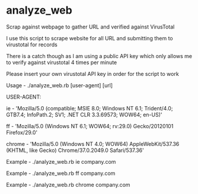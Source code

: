 # analyze_web
Scrap against webpage to gather URL and verified against VirusTotal

I use this script to scrape website for all URL and submitting them to virustotal for records

There is a catch though as I am using a public API key which only allows me to verify against virustotal 4 times per minute

Please insert your own virustotal API key in order for the script to work

Usage - ./analyze_web.rb [user-agent] [url]

USER-AGENT:

ie - 'Mozilla/5.0 (compatible; MSIE 8.0; Windows NT 6.1; Trident/4.0; GTB7.4; InfoPath.2; SV1; .NET CLR 3.3.69573; WOW64; en-US)'

ff - 'Mozilla/5.0 (Windows NT 6.1; WOW64; rv:29.0) Gecko/20120101 Firefox/29.0'

chrome - 'Mozilla/5.0 (Windows NT 4.0; WOW64) AppleWebKit/537.36 (KHTML, like Gecko) Chrome/37.0.2049.0 Safari/537.36'

Example - ./analyze_web.rb ie company.com

Example - ./analyze_web.rb ff company.com

Example - ./analyze_web.rb chrome company.com
